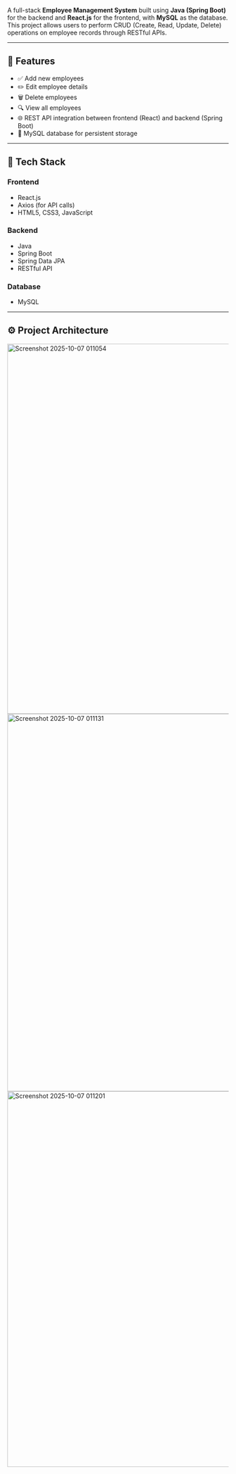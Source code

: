 
A full-stack **Employee Management System** built using **Java (Spring Boot)** for the backend and **React.js** for the frontend, with **MySQL** as the database.  
This project allows users to perform CRUD (Create, Read, Update, Delete) operations on employee records through RESTful APIs.

---

## 🚀 Features

- ✅ Add new employees  
- ✏️ Edit employee details  
- 🗑️ Delete employees  
- 🔍 View all employees  
- 🌐 REST API integration between frontend (React) and backend (Spring Boot)  
- 💾 MySQL database for persistent storage  

---

## 🧠 Tech Stack

### **Frontend**
- React.js  
- Axios (for API calls)  
- HTML5, CSS3, JavaScript  

### **Backend**
- Java  
- Spring Boot  
- Spring Data JPA  
- RESTful API  

### **Database**
- MySQL  

---

## ⚙️ Project Architecture

<img width="1910" height="841" alt="Screenshot 2025-10-07 011054" src="https://github.com/user-attachments/assets/b1908771-bbec-4279-9a5c-d12db3b6eb07" />
<img width="1868" height="858" alt="Screenshot 2025-10-07 011131" src="https://github.com/user-attachments/assets/2f3de5f3-132c-48ae-8266-5e740dbc4dbc" />
<img width="1870" height="854" alt="Screenshot 2025-10-07 011201" src="https://github.com/user-attachments/assets/dd8e05f5-0063-4640-9487-45eea322fea8" />






